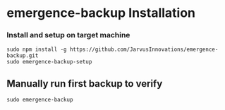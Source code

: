 # emergence-backup Installation

### Install and setup on target machine
```
sudo npm install -g https://github.com/JarvusInnovations/emergence-backup.git
sudo emergence-backup-setup
```

## Manually run first backup to verify

```
sudo emergence-backup
```
